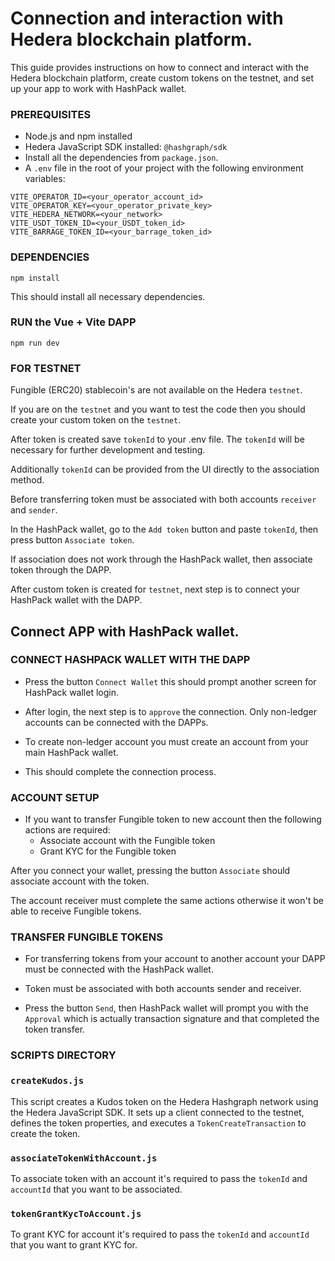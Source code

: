 # Connection and interaction with Hedera blockchain platform.

This guide provides instructions on how to connect and interact with the Hedera blockchain platform, create custom tokens on the testnet, and set up your app to work with HashPack wallet.

### PREREQUISITES

- Node.js and npm installed
- Hedera JavaScript SDK installed: `@hashgraph/sdk`
- Install all the dependencies from `package.json`.
- A `.env` file in the root of your project with the following environment variables:

```
VITE_OPERATOR_ID=<your_operator_account_id>
VITE_OPERATOR_KEY=<your_operator_private_key>
VITE_HEDERA_NETWORK=<your_network>
VITE_USDT_TOKEN_ID=<your_USDT_token_id>
VITE_BARRAGE_TOKEN_ID=<your_barrage_token_id>
```

### DEPENDENCIES

```
npm install
```

This should install all necessary dependencies.

### RUN the Vue + Vite DAPP

```
npm run dev
```

### FOR TESTNET

Fungible (ERC20) stablecoin's are not available on the Hedera `testnet`.

If you are on the `testnet` and you want to test the code then you should create your custom token on the `testnet`. 

After token is created save `tokenId` to your .env file. The `tokenId` will be necessary for further development and testing. 

Additionally `tokenId` can be provided from the UI directly to the association method.

Before transferring token must be associated with both accounts `receiver` and `sender`.

In the HashPack wallet, go to the `Add token` button and paste `tokenId`, then press button `Associate token`.

If association does not work through the HashPack wallet, then associate token through the DAPP.

After custom token is created for `testnet`, next step is to connect your HashPack wallet with the DAPP.

## Connect APP with HashPack wallet.

### CONNECT HASHPACK WALLET WITH THE DAPP

- Press the button `Connect Wallet` this should prompt another screen for HashPack wallet login.

- After login, the next step is to `approve` the connection. Only non-ledger accounts can be connected with the DAPPs. 

- To create non-ledger account you must create an account from your main HashPack wallet.

- This should complete the connection process.

### ACCOUNT SETUP
 
- If you want to transfer Fungible token to new account then the following actions are required:
  - Associate account with the Fungible token
  - Grant KYC for the Fungible token

After you connect your wallet, pressing the button `Associate` should associate account with the token.

The account receiver must complete the same actions otherwise it won't be able to receive Fungible tokens.

### TRANSFER FUNGIBLE TOKENS

- For transferring tokens from your account to another account your DAPP must be connected with the HashPack wallet.

- Token must be associated with both accounts sender and receiver.

- Press the button `Send`, then HashPack wallet will prompt you with the `Approval` which is actually transaction signature and that completed the token transfer.

### SCRIPTS DIRECTORY

### `createKudos.js`

This script creates a Kudos token on the Hedera Hashgraph network using the Hedera JavaScript SDK. It sets up a client connected to the testnet, defines the token properties, and executes a `TokenCreateTransaction` to create the token.

### `associateTokenWithAccount.js`

To associate token with an account it's required to pass the `tokenId` and `accountId` that you want to be associated.

### `tokenGrantKycToAccount.js`

To grant KYC for account it's required to pass the `tokenId` and `accountId` that you want to grant KYC for.
